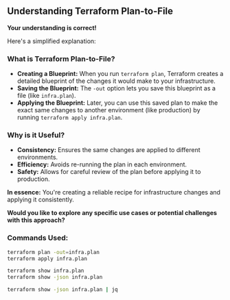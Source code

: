 ## Understanding Terraform Plan-to-File

**Your understanding is correct!**

Here's a simplified explanation:

### What is Terraform Plan-to-File?
* **Creating a Blueprint:** When you run `terraform plan`, Terraform creates a detailed blueprint of the changes it would make to your infrastructure. 
* **Saving the Blueprint:** The `-out` option lets you save this blueprint as a file (like `infra.plan`).
* **Applying the Blueprint:** Later, you can use this saved plan to make the exact same changes to another environment (like production) by running `terraform apply infra.plan`.

### Why is it Useful?
* **Consistency:** Ensures the same changes are applied to different environments.
* **Efficiency:** Avoids re-running the plan in each environment.
* **Safety:** Allows for careful review of the plan before applying it to production.

**In essence:** You're creating a reliable recipe for infrastructure changes and applying it consistently.

**Would you like to explore any specific use cases or potential challenges with this approach?**

### Commands Used:
```sh
terraform plan -out=infra.plan
terraform apply infra.plan
```
```sh
terraform show infra.plan
terraform show -json infra.plan
```
```sh
terraform show -json infra.plan | jq
```
